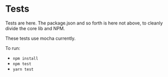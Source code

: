 # Tests

Tests are here. The package.json and so forth is here not above, to cleanly
divide the core lib and NPM.

These tests use mocha currently.

To run:

- `npm install`
- `npm test`
- `yarn test`
